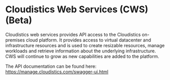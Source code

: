 # Cloudistics Web Services (CWS) (Beta)

Cloudistics web services provides API access to the Cloudistics on-premises cloud platform. It provides access to virtual datacenter and infrastructure resources and is used to create resizable resources, manage workloads and retrieve information about the underlying infrastructure. CWS will continue to grow as new capabilities are added to the platform.

The API documentation can be found here: https://manage.cloudistics.com/swagger-ui.html
